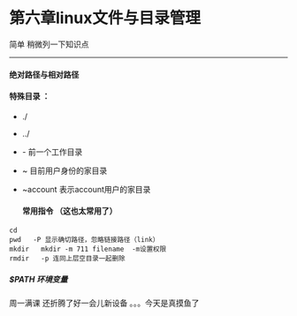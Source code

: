 # 第六章linux文件与目录管理

简单 稍微列一下知识点

------

#### 绝对路径与相对路径 

#### 特殊目录 ：

- ./

- ../

- \- 前一个工作目录

- ~ 目前用户身份的家目录

- ~account 表示account用户的家目录

  #### 常用指令 （这也太常用了）

```
cd
pwd	  -P 显示确切路径，忽略链接路径（link）
mkdir	mkdir -m 711 filename  -m设置权限
rmdir	-p 连同上层空目录一起删除
```

##### $PATH  环境变量



周一满课 还折腾了好一会儿新设备 。。。今天是真摸鱼了